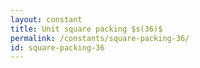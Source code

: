 ```yaml
---
layout: constant
title: Unit square packing $s(36)$
permalink: /constants/square-packing-36/
id: square-packing-36
---
```

